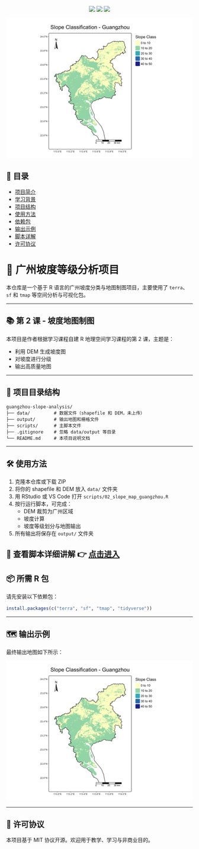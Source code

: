 <p align="center">
  <img src="https://img.shields.io/badge/R-4.4.1-blue?logo=r" />
  <img src="https://img.shields.io/github/license/labixiaojin/guangzhou-slope-analysis" />
  <img src="https://img.shields.io/github/last-commit/labixiaojin/guangzhou-slope-analysis" />
</p>

<p align="center">
  <img src="output/maps/slope_class_map_guangzhou.png" alt="项目封面图" width="720"/>
</p>

## 📖 目录

- [项目简介](#-广州坡度等级分析项目)
- [学习背景](#-第-2-课---坡度地图制图)
- [项目结构](#-项目目录结构)
- [使用方法](#-使用方法)
- [依赖包](#-所需-r-包)
- [输出示例](#-输出示例)
- [脚本详解](scripts/README.md)
- [许可协议](#-许可协议)

# 📍 广州坡度等级分析项目

本仓库是一个基于 R 语言的广州坡度分类与地图制图项目，主要使用了 `terra`、`sf` 和 `tmap` 等空间分析与可视化包。

---

## 📚 第 2 课 - 坡度地图制图

本项目是作者根据学习课程自建 R 地理空间学习课程的第 2 课，主题是：
- 利用 DEM 生成坡度图
- 对坡度进行分级
- 输出高质量地图

---

## 📂 项目目录结构

```
guangzhou-slope-analysis/
├── data/         # 数据文件（shapefile 和 DEM，未上传）
├── output/       # 输出地图和栅格文件
├── scripts/      # 主脚本文件
├── .gitignore    # 忽略 data/output 等目录
└── README.md     # 本项目说明文档
```

---

## 🛠️ 使用方法

1. 克隆本仓库或下载 ZIP
2. 将你的 shapefile 和 DEM 放入 `data/` 文件夹
3. 用 RStudio 或 VS Code 打开 `scripts/02_slope_map_guangzhou.R`
4. 按行运行脚本，可完成：
   - DEM 裁剪为广州区域
   - 坡度计算
   - 坡度等级划分与地图输出
5. 所有输出将保存在 `output/` 文件夹


📘 查看脚本详细讲解 👉 [点击进入](scripts/README.md)
---

## 📦 所需 R 包

请先安装以下依赖包：

```r
install.packages(c("terra", "sf", "tmap", "tidyverse"))
```

---

## 🗺️ 输出示例

最终输出地图如下所示：

![Slope Map](output/maps/slope_class_map_guangzhou.png)

---

## 📄 许可协议

本项目基于 MIT 协议开源。欢迎用于教学、学习与非商业目的。